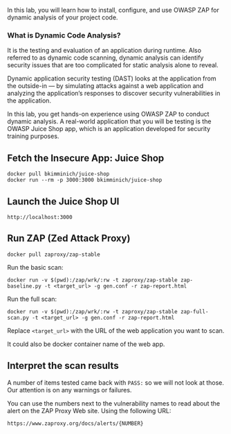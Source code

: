 In this lab, you will learn how to install, configure, and use OWASP ZAP for dynamic analysis of your project code.

### What is Dynamic Code Analysis?
It is the testing and evaluation of an application during runtime. Also referred to as dynamic code scanning, dynamic analysis can identify security issues that are too complicated for static analysis alone to reveal.

Dynamic application security testing (DAST) looks at the application from the outside-in — by simulating attacks against a web application and analyzing the application’s responses to discover security vulnerabilities in the application.

In this lab, you get hands-on experience using OWASP ZAP to conduct dynamic analysis. A real-world application that you will be testing is the OWASP Juice Shop app, which is an application developed for security training purposes. 

## Fetch the Insecure App: Juice Shop
```
docker pull bkimminich/juice-shop
docker run --rm -p 3000:3000 bkimminich/juice-shop
```

## Launch the Juice Shop UI
```
http://localhost:3000
```

## Run ZAP (Zed Attack Proxy)
```
docker pull zaproxy/zap-stable
```

Run the basic scan:
```
docker run -v $(pwd):/zap/wrk/:rw -t zaproxy/zap-stable zap-baseline.py -t <target_url> -g gen.conf -r zap-report.html
```

Run the full scan:
```
docker run -v $(pwd):/zap/wrk/:rw -t zaproxy/zap-stable zap-full-scan.py -t <target_url> -g gen.conf -r zap-report.html
```

Replace `<target_url>` with the URL of the web application you want to scan.

It could also be docker container name of the web app.

## Interpret the scan results
A number of items tested came back with `PASS:` so we will not look at those.
Our attention is on any warnings or failures. 

You can use the numbers next to the vulnerability names to read about the alert on the ZAP Proxy Web site. Using the following URL:
```
https://www.zaproxy.org/docs/alerts/{NUMBER}
```